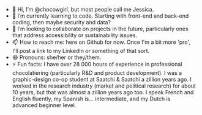 - 👋 Hi, I’m @chocowgirl, but most people call me Jessica.
- 🌱 I’m currently learning to code.  Starting with front-end and back-end coding, then maybe security and data?
- 💞️ I’m looking to collaborate on projects in the future, particularly ones that address accessibility or sustainability issues.
- 📫 How to reach me: here on Github for now.  Once I'm a bit more 'pro', I'll post a link to my LinkedIn or something of that sort.
- 😄 Pronouns: she/her or they/them.
- ⚡ Fun facts: I have over 28 000 hours of experience in professional chocolatiering (particularly R&D and product development).
I was a graphic-design co-op student at Saatchi & Saatchi a zillion years ago.
I worked in the research industry (market and political research) for about 10 years, but that was almost a zillion years ago too.
I speak French and English fluently, my Spanish is... intermediate, and my Dutch is advanced beginner level.
